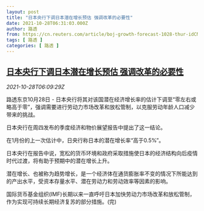 ```yaml
---
layout: post
title: "日本央行下调日本潜在增长预估 强调改革的必要性"
date: 2021-10-28T06:31:03.000Z
author: 路透
from: https://cn.reuters.com/article/boj-growth-forecast-1028-thur-idCNKBS2HI0MT
tags: [ 路透 ]
categories: [ 路透 ]
---
```

<!--1635402663000-->
[日本央行下调日本潜在增长预估 强调改革的必要性](https://cn.reuters.com/article/boj-growth-forecast-1028-thur-idCNKBS2HI0MT)
------

<div>
<div><i>2021-10-28T06:09:29Z</i></div><p>路透东京10月28日 - 日本央行将其对该国潜在经济增长率的估计下调至“零左右或略高于零”，强调需要进行劳动力市场改革和放松管制，以克服劳动年龄人口减少带来的挑战。</p><p>日本央行在周四发布的季度经济和物价展望报告中提出了这一结论。</p><p>在1月份的上一次估计中，日央行称日本的潜在增长率“高于0.5%”。</p><p>日本央行在报告中说，宽松的货币环境和政府采取措施使日本的经济结构向后疫情时代过渡，将有助于预期中的潜在增长上升。</p><p>潜在增长、也被称为趋势增长，是一个经济体在通货膨胀率不变的情况下所能达到的产出水平，受资本存量水平、潜在劳动力和劳动效率等因素的影响。</p><p>国际货币基金组织(IMF)长期以来一直呼吁日本加快劳动力市场改革和放松管制，作为实现可持续长期经济复苏的部分措施。(完)</p>
</div>
